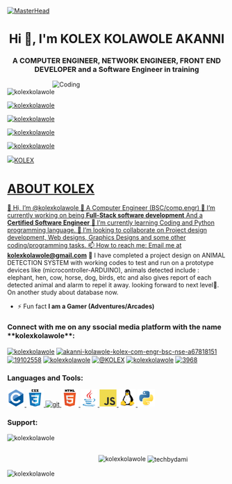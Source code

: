 [![MasterHead](https://as2.ftcdn.net/v2/jpg/02/78/37/47/1000_F_278374738_ypRn0utOVnebuhmpSrDiwkzFsdqEm0aa.jpg)](https://rishavchanda.io)
<h1 align="center">Hi 👋, I'm KOLEX KOLAWOLE AKANNI</h1>
<h3 align="center">A COMPUTER ENGINEER, NETWORK ENGINEER, FRONT END DEVELOPER and a Software Engineer in training</h3>
<img align="right" alt="Coding" width="400" src="https://media4.giphy.com/media/qgQUggAC3Pfv687qPC/giphy.gif">


<p align="left"> <img src="https://komarev.com/ghpvc/?username=kolexkolawole&label=Profile%20views&color=0e75b6&style=flat" alt="kolexkolawole" /> </p>

<p align="left"> <a href="https://github.com/ryo-ma/github-profile-trophy"><img src="https://github-profile-trophy.vercel.app/?username=kolexkolawole" alt="kolexkolawole" /></a> </p>
<p align="left"> <a href="https://github.com/kolexkolawole?achievement=quickdraw&tab=achievements"><img src="https://github-profile-trophy.vercel.app/?username=kolexkolawole" alt="kolexkolawole" /></a> </p>
<p align="left"> <a href="https://github.com/kolexkolawole?achievement=yolo&tab=achievements"><img src="https://github-profile-trophy.vercel.app/?username=kolexkolawole" alt="kolexkolawole" /></a> </p>
<p align="left"> <a href="https://github.com/kolexkolawole?achievement=pull-shark&tab=achievements"><img src="https://github-profile-trophy.vercel.app/?username=kolexkolawole" alt="kolexkolawole" /></a> </p>

<p align="left"> <a href="https://twitter.com/kolexkolawole" target="blank"><img src="https://img.shields.io/twitter/follow/kolexkolawole?logo=twitter&style=for-the-badge%22%20alt=%22kolexkolawole%22%20/%3E%3C/a%3E%20%3C/p%3E


# KOLEX
# ABOUT KOLEX

👋 Hi, I’m @kolexkolawole
🔭 A Computer Engineer (BSC/comp.engr)
👀 I’m currently working on being **Full-Stack software development** And a **Certified Software Engineer**
🌱 I’m currently learning Coding and Python programming language.
💞️ I’m looking to collaborate on Project design development, Web designs, Graphics Designs and some other coding/programming tasks.
📫 How to reach me: Email me at **kolexkolawole@gmail.com**
💞️ I have completed a project design on ANIMAL DETECTION SYSTEM with working codes to test and run on a prototype devices like (microcontroller-ARDUINO), animals detected include : elephant, hen, cow, horse, dog, birds, etc and also gives report of each detected animal and alarm to repel it away. looking forward to next level👀.
   On another study about database now.
- ⚡ Fun fact **I am a Gamer (Adventures/Arcades)**


<h3 align="left">Connect with me on any ssocial media platform with the name **kolexkolawole**:</h3>
<p align="left">
<a href="https://twitter.com/kolexkolawole" target="blank"><img align="center" src="https://raw.githubusercontent.com/rahuldkjain/github-profile-readme-generator/master/src/images/icons/Social/twitter.svg" alt="kolexkolawole" height="30" width="40" /></a>
<a href="https://www.linkedin.com/in/akanni-kolawole-kolex-com-engr-bsc-nse-a67818151/" target="blank"><img align="center" src="https://raw.githubusercontent.com/rahuldkjain/github-profile-readme-generator/master/src/images/icons/Social/linked-in-alt.svg" alt="akanni-kolawole-kolex-com-engr-bsc-nse-a67818151" height="30" width="40" /></a>
<a href="https://stackoverflow.com/users/19102558/akanni-kolawole" target="blank"><img align="center" src="https://raw.githubusercontent.com/rahuldkjain/github-profile-readme-generator/master/src/images/icons/Social/stack-overflow.svg" alt="19102558" height="30" width="40" /></a>
<a href="https://instagram.com/kolexkolawole" target="blank"><img align="center" src="https://raw.githubusercontent.com/rahuldkjain/github-profile-readme-generator/master/src/images/icons/Social/instagram.svg" alt="kolexkolawole" height="30" width="40" /></a>
<a href="https://hashnode.com/@KOLEX" target="blank"><img align="center" src="https://raw.githubusercontent.com/rahuldkjain/github-profile-readme-generator/master/src/images/icons/Social/hashnode.svg" alt="@KOLEX" height="30" width="40" /></a>
<a href="https://www.youtube.com/channel/UCf_i_yTIREGNwazemhBz7ig" target="blank"><img align="center" src="https://raw.githubusercontent.com/rahuldkjain/github-profile-readme-generator/master/src/images/icons/Social/youtube.svg" alt="kolexkolawole" height="30" width="40" /></a>
<a href="https://discord.gg/3968" target="blank"><img align="center" src="https://raw.githubusercontent.com/rahuldkjain/github-profile-readme-generator/master/src/images/icons/Social/discord.svg" alt="3968" height="30" width="40" /></a>
</p>

<h3 align="left">Languages and Tools:</h3>
<p align="left"> <a href="https://www.cprogramming.com/" target="_blank" rel="noreferrer"> <img src="https://raw.githubusercontent.com/devicons/devicon/master/icons/c/c-original.svg" alt="c" width="40" height="40"/> </a> <a href="https://www.w3schools.com/css/" target="_blank" rel="noreferrer"> <img src="https://raw.githubusercontent.com/devicons/devicon/master/icons/css3/css3-original-wordmark.svg" alt="css3" width="40" height="40"/> </a> <a href="https://git-scm.com/" target="_blank" rel="noreferrer"> <img src="https://www.vectorlogo.zone/logos/git-scm/git-scm-icon.svg" alt="git" width="40" height="40"/> </a> <a href="https://www.w3.org/html/" target="_blank" rel="noreferrer"> <img src="https://raw.githubusercontent.com/devicons/devicon/master/icons/html5/html5-original-wordmark.svg" alt="html5" width="40" height="40"/> </a> <a href="https://www.java.com" target="_blank" rel="noreferrer"> <img src="https://raw.githubusercontent.com/devicons/devicon/master/icons/java/java-original.svg" alt="java" width="40" height="40"/> </a> <a href="https://developer.mozilla.org/en-US/docs/Web/JavaScript" target="_blank" rel="noreferrer"> <img src="https://raw.githubusercontent.com/devicons/devicon/master/icons/javascript/javascript-original.svg" alt="javascript" width="40" height="40"/> </a> <a href="https://www.linux.org/" target="_blank" rel="noreferrer"> <img src="https://raw.githubusercontent.com/devicons/devicon/master/icons/linux/linux-original.svg" alt="linux" width="40" height="40"/> </a> <a href="https://www.python.org" target="_blank" rel="noreferrer"> <img src="https://raw.githubusercontent.com/devicons/devicon/master/icons/python/python-original.svg" alt="python" width="40" height="40"/> </a> </p>

<h3 align="left">Support:</h3>
<p><a href="https://https://www.buymeacoffee.com/kolexkolawe"> <img align="left" src="https://cdn.buymeacoffee.com/buttons/v2/default-yellow.png" height="50" width="210" alt="kolexkolawole" /></a></p><br><br>

<p><img align="left" src="https://github-readme-stats.vercel.app/api/top-langs?username=kolexkolawole&show_icons=true&locale=en&layout=compact" alt="kolexkolawole" /></p>

<p>&nbsp;<img align="center" src="https://github-readme-stats.vercel.app/api?username=techbydami&show_icons=true&locale=en" alt="techbydami" /></p>

<p><img align="center" src="https://github-readme-streak-stats.herokuapp.com/?user=kolexkolawole&" alt="kolexkolawole" /></p>




